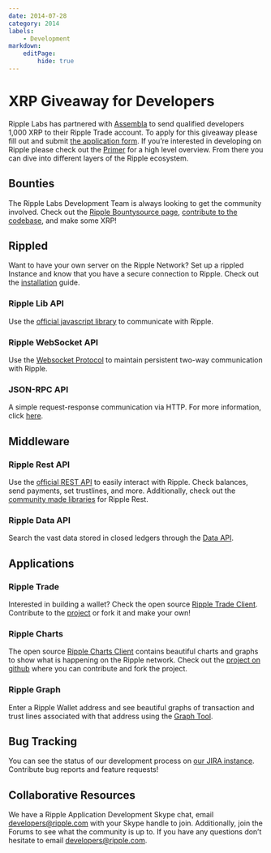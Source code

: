 ```yaml
---
date: 2014-07-28
category: 2014
labels:
    - Development
markdown:
    editPage:
        hide: true
---
```

# XRP Giveaway for Developers

Ripple Labs has partnered with [Assembla](https://www.assembla.com/home) to send qualified developers 1,000 XRP to their Ripple Trade account. To apply for this giveaway please fill out and submit [the application form](https://www.assembla.com/ripple). If you’re interested in developing on Ripple please check out the [Primer](https://ripple.com/ripple_primer.pdf) for a high level overview. From there you can dive into different layers of the Ripple ecosystem.

## Bounties

The Ripple Labs Development Team is always looking to get the community involved. Check out the [Ripple Bountysource page](https://www.bountysource.com/teams/ripple/bounties), [contribute to the codebase](https://github.com/ripple), and make some XRP!

## Rippled

Want to have your own server on the Ripple Network? Set up a rippled Instance and know that you have a secure connection to Ripple. Check out the [installation](https://ripple.com/wiki/Rippled) guide.

### Ripple Lib API

Use the [official javascript library](https://github.com/ripple/ripple-lib) to communicate with Ripple.

### Ripple WebSocket API

Use the [Websocket Protocol](https://ripple.com/wiki/Websocket_API) to maintain persistent two-way communication with Ripple.

### JSON-RPC API

A simple request-response communication via HTTP. For more information, click [here](https://ripple.com/wiki/Sending_RPC_Commands).

## Middleware

### Ripple Rest API

Use the [official REST API](https://github.com/ripple/ripple-rest) to easily interact with Ripple. Check balances, send payments, set trustlines, and more. Additionally, check out the [community made libraries](https://github.com/ripplelabsbounties) for Ripple Rest.

### Ripple Data API

Search the vast data stored in closed ledgers through the [Data API](https://github.com/ripple/ripple-data-api).

## Applications

### Ripple Trade

Interested in building a wallet? Check the open source [Ripple Trade Client](https://www.rippletrade.com). Contribute to the [project](https://github.com/ripple/ripple-client) or fork it and make your own!

### Ripple Charts

The open source [Ripple Charts Client](https://xrpcharts.ripple.com/) contains beautiful charts and graphs to show what is happening on the Ripple network. Check out the [project on github](https://github.com/ripple/ripplecharts-frontend) where you can contribute and fork the project.

### Ripple Graph

Enter a Ripple Wallet address and see beautiful graphs of transaction and trust lines associated with that address using the [Graph Tool](https://ripple.com/graph).

## Bug Tracking

You can see the status of our development process on [our JIRA instance](https://ripplelabs.atlassian.net/secure/Dashboard.jspa). Contribute bug reports and feature requests!

## Collaborative Resources

We have a Ripple Application Development Skype chat, email <developers@ripple.com> with your Skype handle to join. Additionally, join the Forums to see what the community is up to. If you have any questions don’t hesitate to email <developers@ripple.com>.
